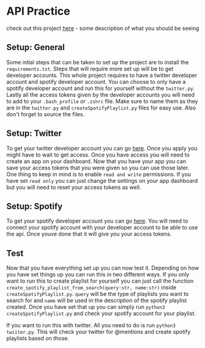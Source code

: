# API Practice

check out this project [here](https://twitter.com/_gg_bot) - some description of what you should be seeing

## Setup: General
Some intial steps that can be taken to set up the project are to install the `requirements.txt`. Steps
that will require more set up will be to get developer accounts. This whole project requires to have
a twitter developer account and spotify developer account. You can choose to only have a spotify 
developer account and run this for yourself without the `twitter.py`. Lastly all the access tokens given
by the developer accounts you will need to add to your `.bash_profile` or `.zshrc` file. Make sure to
name them as they are in the `twitter.py` and `createSpotifyPlaylist.py` files for easy use. Also don't 
forget to source the files.

## Setup: Twitter
To get your twitter developer account you can go [here](https://developer.twitter.com/en/apply-for-access). 
Once you apply you might have to wait to get access. Once you have access you will need to create an 
app on your dashboard. Now that you have your app you can save your access tokens that you were given
so you can use those later. One thing to keep in mind is to  enable `read and write` permissions.
If you have set `read only` you can just change the settings on your app dashboard but you will need
to reset your access tokens as well. 


## Setup: Spotify
To get your spotify developer account you can go [here](https://developer.spotify.com/dashboard/).
You will need to connect your spotify account with your developer account to be able to use the api.
Once youve done that it will give you your access tokens. 


## Test 
Now that you have everything set up you can now test it. Depending on how you have set things up you
can run this in two different ways. If you only want to run this to create playlist for yourself you
can just call the function `create_spotify_playlist_from_search(query:str, name:str)` inside
`createSpotifyPlaylist.py`. `query` will be the type of playlists you want to search for and `name`
will be used in the description of the spotify playlist created. Once you have set that up you can 
simply run `python3 createSpotifyPlaylist.py` and check your spotify account for your playlist.

If you want to run this with twitter. All you need to do is run `python3 twiiter.py`.  This will check
your twitter for @mentions and create spotify playlists based on those. 

